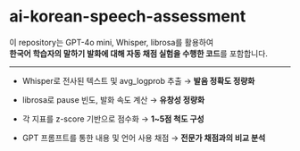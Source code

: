 # ai-korean-speech-assessment
이 repository는 GPT-4o mini, Whisper, librosa를 활용하여  
**한국어 학습자의 말하기 발화에 대해 자동 채점 실험을 수행한 코드**를 포함합니다.  

---

- Whisper로 전사된 텍스트 및 avg_logprob 추출 → **발음 정확도 정량화**
- librosa로 pause 빈도, 발화 속도 계산 → **유창성 정량화**
- 각 지표를 z-score 기반으로 점수화 → **1~5점 척도 구성**

- GPT 프롬프트를 통한 내용 및 언어 사용 채점 → **전문가 채점과의 비교 분석**
